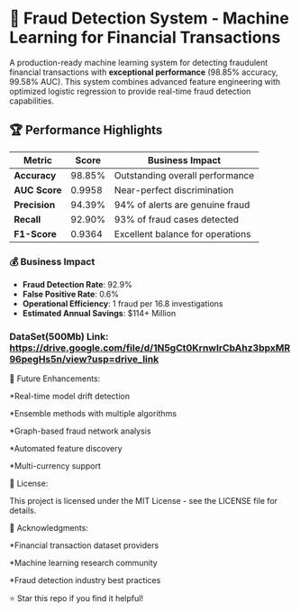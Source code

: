 # 🚨 Fraud Detection System - Machine Learning for Financial Transactions


A production-ready machine learning system for detecting fraudulent financial transactions with **exceptional performance** (98.85% accuracy, 99.58% AUC). This system combines advanced feature engineering with optimized logistic regression to provide real-time fraud detection capabilities.

## 🏆 Performance Highlights

| Metric | Score | Business Impact |
|--------|-------|-----------------|
| **Accuracy** | 98.85% | Outstanding overall performance |
| **AUC Score** | 0.9958 | Near-perfect discrimination |
| **Precision** | 94.39% | 94% of alerts are genuine fraud |
| **Recall** | 92.90% | 93% of fraud cases detected |
| **F1-Score** | 0.9364 | Excellent balance for operations |

### 💰 Business Impact
- **Fraud Detection Rate**: 92.9%
- **False Positive Rate**: 0.6% 
- **Operational Efficiency**: 1 fraud per 16.8 investigations
- **Estimated Annual Savings**: $114+ Million

### DataSet(500Mb) Link: https://drive.google.com/file/d/1N5gCt0KrnwIrCbAhz3bpxMR96pegHs5n/view?usp=drive_link

🔮 Future Enhancements:

*Real-time model drift detection

*Ensemble methods with multiple algorithms

*Graph-based fraud network analysis

*Automated feature discovery

*Multi-currency support


📄 License:

This project is licensed under the MIT License - see the LICENSE file for details.

🙏 Acknowledgments:

*Financial transaction dataset providers

*Machine learning research community

*Fraud detection industry best practices


⭐ Star this repo if you find it helpful!

